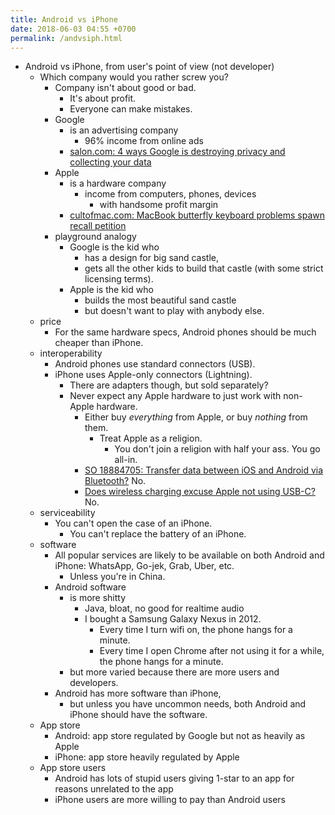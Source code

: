 ```yaml
---
title: Android vs iPhone
date: 2018-06-03 04:55 +0700
permalink: /andvsiph.html
---
```


- Android vs iPhone, from user's point of view (not developer)
    - Which company would you rather screw you?
        - Company isn't about good or bad.
            - It's about profit.
            - Everyone can make mistakes.
        - Google
            - is an advertising company
                - 96% income from online ads
            - [salon.com: 4 ways Google is destroying privacy and collecting your data](https://www.salon.com/2014/02/05/4_ways_google_is_destroying_privacy_and_collecting_your_data_partner/)
        - Apple
            - is a hardware company
                - income from computers, phones, devices
                    - with handsome profit margin
            - [cultofmac.com: MacBook butterfly keyboard problems spawn recall petition](https://www.cultofmac.com/545441/macbook-butterfly-keyboard-problems-recall-petition/)
        - playground analogy
            - Google is the kid who
                - has a design for big sand castle,
                - gets all the other kids to build that castle (with some strict licensing terms).
            - Apple is the kid who
                - builds the most beautiful sand castle
                - but doesn't want to play with anybody else.
    - price
        - For the same hardware specs, Android phones should be much cheaper than iPhone.
    - interoperability
        - Android phones use standard connectors (USB).
        - iPhone uses Apple-only connectors (Lightning).
            - There are adapters though, but sold separately?
            - Never expect any Apple hardware to just work with non-Apple hardware.
                - Either buy *everything* from Apple, or buy *nothing* from them.
                    - Treat Apple as a religion.
                        - You don't join a religion with half your ass. You go all-in.
                - [SO 18884705: Transfer data between iOS and Android via Bluetooth?](https://stackoverflow.com/questions/18884705/transfer-data-between-ios-and-android-via-bluetooth)
                No.
                - [Does wireless charging excuse Apple not using USB-C?](https://www.theverge.com/circuitbreaker/2017/9/14/16303506/apple-iphone-x-lightning-wireless-charging-qi-standard-usb-c) No.
    - serviceability
        - You can't open the case of an iPhone.
            - You can't replace the battery of an iPhone.
    - software
        - All popular services are likely to be available on both Android and iPhone:
        WhatsApp, Go-jek, Grab, Uber, etc.
            - Unless you're in China.
        - Android software
            - is more shitty
                - Java, bloat, no good for realtime audio
                - I bought a Samsung Galaxy Nexus in 2012.
                    - Every time I turn wifi on, the phone hangs for a minute.
                    - Every time I open Chrome after not using it for a while, the phone hangs for a minute.
            - but more varied because there are more users and developers.
        - Android has more software than iPhone,
            - but unless you have uncommon needs, both Android and iPhone should have the software.
    - App store
        - Android: app store regulated by Google but not as heavily as Apple
        - iPhone: app store heavily regulated by Apple
    - App store users
        - Android has lots of stupid users giving 1-star to an app for reasons unrelated to the app
        - iPhone users are more willing to pay than Android users
